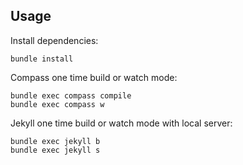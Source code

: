 ## Usage

Install dependencies:
```
bundle install
```

Compass one time build or watch mode:
```
bundle exec compass compile
bundle exec compass w
```

Jekyll one time build or watch mode with local server:
```
bundle exec jekyll b
bundle exec jekyll s
```
